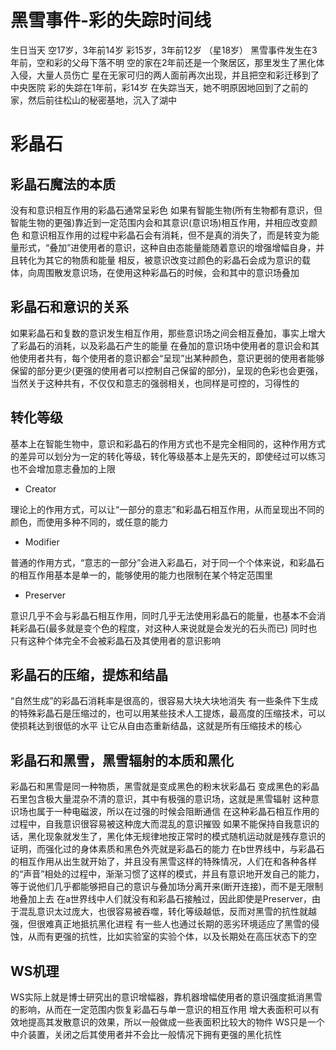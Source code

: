 

# 黑雪事件-彩的失踪时间线

生日当天
空17岁，3年前14岁
彩15岁，3年前12岁
（星18岁）
黑雪事件发生在3年前，空和彩的父母下落不明
空的家在2年前还是一个聚居区，那里发生了黑化体入侵，大量人员伤亡
星在无家可归的两人面前再次出现，并且把空和彩迁移到了中央医院
彩的失踪在1年前，彩14岁
在失踪当天，她不明原因地回到了之前的家，然后前往松山的秘密基地，沉入了湖中

# 彩晶石

## 彩晶石魔法的本质

没有和意识相互作用的彩晶石通常呈彩色
如果有智能生物(所有生物都有意识，但智能生物的更强)靠近到一定范围内会和其意识(意识场)相互作用，并相应改变颜色
和意识相互作用的过程中彩晶石会有消耗，但不是真的消失了，而是转变为能量形式，“叠加”进使用者的意识，这种自由态能量能随着意识的增强增幅自身，并且转化为其它的物质和能量
相反，被意识改变过颜色的彩晶石会成为意识的载体，向周围散发意识场，在使用这种彩晶石的时候，会和其中的意识场叠加

## 彩晶石和意识的关系

如果彩晶石和复数的意识发生相互作用，那些意识场之间会相互叠加，事实上增大了彩晶石的消耗，以及彩晶石产生的能量
在叠加的意识场中使用者的意识会和其他使用者共有，每个使用者的意识都会“呈现”出某种颜色，意识更弱的使用者能够保留的部分更少(更强的使用者可以控制自己保留的部分)，呈现的色彩也会更强，当然关于这种共有，不仅仅和意志的强弱相关，也同样是可控的，习得性的

## 转化等级

基本上在智能生物中，意识和彩晶石的作用方式也不是完全相同的，这种作用方式的差异可以划分为一定的转化等级，转化等级基本上是先天的，即使经过可以练习也不会增加意志叠加的上限

- Creator

理论上的作用方式，可以让“一部分的意志”和彩晶石相互作用，从而呈现出不同的颜色，而使用多种不同的，或任意的能力

- Modifier

普通的作用方式，“意志的一部分”会进入彩晶石，对于同一个个体来说，和彩晶石的相互作用基本是单一的，能够使用的能力也限制在某个特定范围里

- Preserver

意识几乎不会与彩晶石相互作用，同时几乎无法使用彩晶石的能量，也基本不会消耗彩晶石(最多就是变个色的程度，对这种人来说就是会发光的石头而已)
同时也只有这种个体完全不会被彩晶石及其使用者的意识影响

## 彩晶石的压缩，提炼和结晶

“自然生成”的彩晶石消耗率是很高的，很容易大块大块地消失
有一些条件下生成的特殊彩晶石是压缩过的，也可以用某些技术人工提炼，最高度的压缩技术，可以使损耗达到很低的水平
让它从自由态重新结晶，这就是所有压缩技术的核心

## 彩晶石和黑雪，黑雪辐射的本质和黑化

彩晶石和黑雪是同一种物质，黑雪就是变成黑色的粉末状彩晶石
变成黑色的彩晶石里包含极大量混杂不清的意识，其中有极强的意识场，这就是黑雪辐射
这种意识场也属于一种电磁波，所以在过强的时候会阻断通信
在这种彩晶石相互作用的过程中，自我意识很容易被这种庞大而混乱的意识摧毁
如果不能保持自我意识的话，黑化现象就发生了，黑化体无规律地按正常时的模式随机运动就是残存意识的证明，而强化过的身体素质和黑色外壳就是彩晶石的能力
在b世界线中，与彩晶石的相互作用从出生就开始了，并且没有黑雪这样的特殊情况，人们在和各种各样的“声音”相处的过程中，渐渐习惯了这样的模式，并且有意识地开发自己的能力，等于说他们几乎都能够把自己的意识与叠加场分离开来(断开连接)，而不是无限制地叠加上去
在a世界线中人们就没有和彩晶石接触过，因此即使是Preserver，由于混乱意识太过庞大，也很容易被吞噬，转化等级越低，反而对黑雪的抗性就越强，但很难真正地抵抗黑化进程
有一些人也通过长期的恶劣环境适应了黑雪的侵蚀，从而有更强的抗性，比如实验室的实验个体，以及长期处在高压状态下的空

## WS机理

WS实际上就是博士研究出的意识增幅器，靠机器增幅使用者的意识强度抵消黑雪的影响，从而在一定范围内恢复彩晶石与单一意识的相互作用
增大表面积可以有效地提高其发散意识的效果，所以一般做成一些表面积比较大的物件
WS只是一个中介装置，关闭之后其使用者并不会比一般情况下拥有更强的黑化抗性
